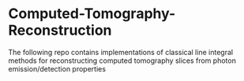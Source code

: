 # Computed-Tomography-Reconstruction
The following repo contains implementations of classical line integral methods for reconstructing computed tomography slices from photon emission/detection properties
